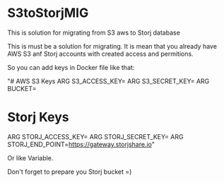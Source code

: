 # S3toStorjMIG
This is solution for migrating from S3 aws to Storj database

This is must be a solution for migrating. It is mean that you already have AWS S3 anf Storj accounts
with created access and permitions.

So you can add keys in Docker file like that:

"# AWS S3 Keys
ARG S3_ACCESS_KEY=
ARG S3_SECRET_KEY=
ARG BUCKET=
# Storj Keys
ARG STORJ_ACCESS_KEY=
ARG STORJ_SECRET_KEY=
ARG STORJ_END_POINT=https://gateway.storjshare.io"

Or like Variable.

Don't forget to prepare you Storj bucket =)

